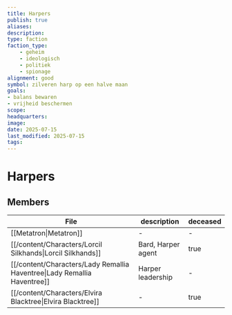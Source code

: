 ```yaml
---
title: Harpers
publish: true
aliases: 
description: 
type: faction
faction_type: 	
	- geheim
	- ideologisch
	- politiek
	- spionage
alignment: good
symbol: zilveren harp op een halve maan
goals: 
- balans bewaren
- vrijheid beschermen
scope:
headquarters:
image: 
date: 2025-07-15
last_modified: 2025-07-15
tags: 
---
```

# Harpers


## Members
| File                                                                       | description        | deceased |
| -------------------------------------------------------------------------- | ------------------ | -------- |
| [[Metatron\|Metatron]]                                 | \-                 | \-       |
| [[/content/Characters/Lorcil Silkhands\|Lorcil Silkhands]]               | Bard, Harper agent | true     |
| [[/content/Characters/Lady Remallia Haventree\|Lady Remallia Haventree]] | Harper leadership  | \-       |
| [[/content/Characters/Elvira Blacktree\|Elvira Blacktree]]               | \-                 | true     |

